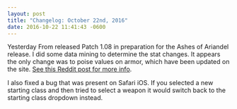 ```yaml
---
layout: post
title: "Changelog: October 22nd, 2016"
date: 2016-10-22 11:41:43 -0600
---
```


Yesterday From released Patch 1.08 in preparation for the Ashes of Ariandel release. I did some data mining to determine the stat changes. It appears the only change was to poise values on armor, which have been updated on the site. [See this Reddit post for more info](https://www.reddit.com/r/darksouls3/comments/58nl84/patch_108_data_mining_results_no_new_ars_poise/).

I also fixed a bug that was present on Safari iOS. If you selected a new starting class and then tried to select a weapon it would switch back to the starting class dropdown instead.
